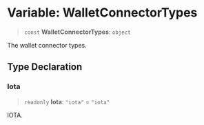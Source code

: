 # Variable: WalletConnectorTypes

> `const` **WalletConnectorTypes**: `object`

The wallet connector types.

## Type Declaration

### Iota

> `readonly` **Iota**: `"iota"` = `"iota"`

IOTA.
